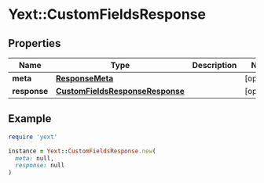 # Yext::CustomFieldsResponse

## Properties

| Name | Type | Description | Notes |
| ---- | ---- | ----------- | ----- |
| **meta** | [**ResponseMeta**](ResponseMeta.md) |  | [optional] |
| **response** | [**CustomFieldsResponseResponse**](CustomFieldsResponseResponse.md) |  | [optional] |

## Example

```ruby
require 'yext'

instance = Yext::CustomFieldsResponse.new(
  meta: null,
  response: null
)
```

